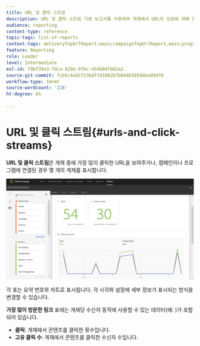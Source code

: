 ```yaml
---
title: URL 및 클릭 스트림
description: URL 및 클릭 스트림 기본 보고서를 사용하여 게재에서 URL의 성공에 대해 알아봅니다.
audience: reporting
content-type: reference
topic-tags: list-of-reports
context-tags: deliveryTopUrlReport,main;campaignTopUrlReport,main;programTopUrlReport,main
feature: Reporting
role: Leader
level: Intermediate
exl-id: f9bf39a3-7dca-429e-97bc-454b04f0d2a2
source-git-commit: fcb5c4a92f23bdffd1082b7b044b5859dead9d70
workflow-type: tm+mt
source-wordcount: '116'
ht-degree: 6%

---
```


# URL 및 클릭 스트림{#urls-and-click-streams}

**URL 및 클릭 스트림**&#x200B;은 게재 중에 가장 많이 클릭한 URL을 보여주거나, 캠페인이나 프로그램에 연결된 경우 몇 개의 게재를 표시합니다.

![](assets/delivery_reports_8.png)

각 표는 요약 번호와 차트로 표시됩니다. 각 시각화 설정에 세부 정보가 표시되는 방식을 변경할 수 있습니다.

**가장 많이 방문한 링크** 표에는 게재당 수신자 동작에 사용할 수 있는 데이터(예: )가 포함되어 있습니다.

* **클릭**: 게재에서 콘텐츠를 클릭한 횟수입니다.
* **고유 클릭 수**: 게재에서 콘텐츠를 클릭한 수신자 수입니다.
